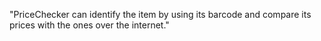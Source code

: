"PriceChecker can identify the item by using its barcode and compare its prices with the ones over the internet." 
